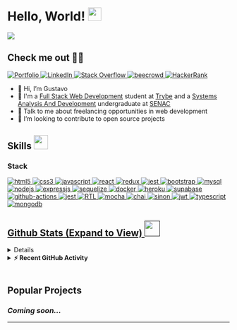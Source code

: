 <h1>
  Hello, World!
  <img src = "https://raw.githubusercontent.com/MartinHeinz/MartinHeinz/master/wave.gif" width = 30px>
</h1>

<p align='center'></p>

<p>
  <a href="https://github.com/DenverCoder1/readme-typing-svg">
    <img src="https://readme-typing-svg.herokuapp.com?&font=IBM+Plex+Sans&color=abcdef&size=20&lines=Welcome+to+my+GitHub+Profile!;I'm+a+Fullstack+Developer" />
  </a>
</p>

<h2>Check me out 👩‍💻</h2>
  <a href="https://unamednada.github.io" target="_blank">
    <img alt="Portfolio" src="https://img.shields.io/badge/-Portfolio-000000?style=for-the-badge&logo=&logoColor=white">
  </a>
  <a href="https://www.linkedin.com/in/unamednada/" target="_blank">
    <img alt="LinkedIn" src="https://img.shields.io/badge/LinkedIn-0077B5?style=for-the-badge&logo=linkedin&logoColor=white">
  </a>   
  <a href="https://stackoverflow.com/users/16335018/unamednada" target="_blank">
    <img alt="Stack Overflow" src="https://img.shields.io/badge/Stack_Overflow-FE7A16?style=for-the-badge&logo=stack-overflow&logoColor=white">
  </a>  
  <a href="https://www.beecrowd.com.br/judge/en/profile/559102" target="_blank">
    <img alt="beecrowd" src="https://img.shields.io/badge/beecrowd-A020F0?style=for-the-badge">
  </a>  
  <a href="https://www.hackerrank.com/dias_gustavo_di1/hackos" target="_blank">
    <img alt="HackerRank" src="https://img.shields.io/badge/-Hackerrank-2EC866?style=for-the-badge&logo=HackerRank&logoColor=white">
  </a>

<p align='center'></p>

- 👋 Hi, I’m Gustavo
- 💼 I'm a <a href="https://www.betrybe.com/formacao-desenvolvimento-web">Full Stack Web Development</a> student at <a href="https://www.betrybe.com/">Trybe</a> and a <a href="https://en.wikipedia.org/wiki/Systems_analysis">Systems Analysis And Development</a> undergraduate at <a href="https://www.senac.br/">SENAC</a>
- 💬 Talk to me about freelancing opportunities in web development
- 👯 I’m looking to contribute to open source projects

<!-- - 🤖 Contributor of -->

<h2>
  Skills
  <img src = "https://media2.giphy.com/media/QssGEmpkyEOhBCb7e1/giphy.gif?cid=ecf05e47a0n3gi1bfqntqmob8g9aid1oyj2wr3ds3mg700bl&rid=giphy.gif" width = 32px>
</h2>

<h3>Stack</h3>
  <a href="" target="_blank"> 
    <img alt="html5" src="https://img.shields.io/badge/html_5-E34F26?style=for-the-badge&logo=html5&logoColor=white">
  </a>
  <a href="" target="_blank">
  <img alt="css3" src="https://img.shields.io/badge/css_3-1572B6?style=for-the-badge&logo=css3&logoColor=white">
  </a>
  <a href="" target="_blank">
  <img alt="javascript" src="https://img.shields.io/badge/javascript-F7DF1E?style=for-the-badge&logo=javascript&logoColor=black">
  </a>
  <a href="" target="_blank">
  <img alt="react" src="https://img.shields.io/badge/react-61DAFB?style=for-the-badge&logo=react&logoColor=black">
  </a>
  <a href="" target="_blank">
  <img alt="redux" src="https://img.shields.io/badge/redux-764ABC?style=for-the-badge&logo=redux&logoColor=white">
  </a>
  <a href="" target="_blank">
  <img alt="jest" src="https://img.shields.io/badge/Context api-C21325?style=for-the-badge">
  </a>
  <a href="" target="_blank">
  <img alt="bootstrap" src="https://img.shields.io/badge/Bootstrap-563D7C?style=for-the-badge&logo=bootstrap&logoColor=white">
  </a>
  <a href="" target="_blank">
    <img alt="mysql" src="https://img.shields.io/badge/MySQL-005C84?style=for-the-badge&logo=mysql&logoColor=white">
  </a>
  <a href="" target="_blank">
    <img alt="nodejs" src="https://img.shields.io/badge/Node.js-339933?style=for-the-badge&logo=nodedotjs&logoColor=white">
  </a>
  <a href="" target="_blank">
    <img alt="expressjs" src="https://img.shields.io/badge/Express.js-000000?style=for-the-badge&logo=express&logoColor=white">
  </a>
  <a href="" target="_blank">
    <img alt="sequelize" src="https://img.shields.io/badge/Sequelize-52B0E7?style=for-the-badge&logo=Sequelize&logoColor=white">
  </a>
  <a href="" target="_blank">
    <img alt="docker" src="https://img.shields.io/badge/Docker-2CA5E0?style=for-the-badge&logo=docker&logoColor=white">
  </a>
  <a href="" target="_blank">
    <img alt="heroku" src="https://img.shields.io/badge/Heroku-430098?style=for-the-badge&logo=heroku&logoColor=white">
  </a>
  <a href="" target="_blank">
    <img alt="supabase" src="https://img.shields.io/badge/Supabase-181818?style=for-the-badge&logo=supabase&logoColor=white">
  </a>
  <a href="" target="_blank">
    <img alt="github-actions" src="https://img.shields.io/badge/GitHub_Actions-2088FF?style=for-the-badge&logo=github-actions&logoColor=white">
  </a>
  <a href="" target="_blank">
    <img alt="jest" src="https://img.shields.io/badge/jest-C21325?style=for-the-badge&logo=jest&logoColor=white">
  </a>
  <a href="" target="_blank">
    <img alt="RTL" src="https://img.shields.io/badge/RTL-FF0000?style=for-the-badge">
  </a>
  <a href="" target="_blank">
    <img alt="mocha" src="https://img.shields.io/badge/Mocha-8D6748?style=for-the-badge&logo=Mocha&logoColor=white">
  </a>
  <a href="" target="_blank">
    <img alt="chai" src="https://img.shields.io/badge/chai-A30701?style=for-the-badge&logo=chai&logoColor=white">
  </a>
  <a href="" target="_blank">
    <img alt="sinon" src="https://img.shields.io/badge/sinon.js-90EE90?style=for-the-badge">
  </a>
  <a href="" target="_blank">
    <img alt="jwt" src="https://img.shields.io/badge/JWT-000000?style=for-the-badge&logo=JSON%20web%20tokens&logoColor=white">
  </a>
  <a href="" target="_blank">
    <img alt="typescript" src="https://img.shields.io/badge/TypeScript-FFFFFF?style=for-the-badge&logo=Typescript&logoColor=blue"
  </a>
  <a href="" target="_blank">
    <img alt="mongodb" src="https://img.shields.io/badge/MongoDB-228C22?style=for-the-badge&logo=Mongodb&logoColor=white"
  </a>

   <!-- <a href="" target="_blank">
    <img alt="agile methodology" src="https://img.shields.io/badge/agile_methodology-239120?style=for-the-badge">
   </a>
   <a href="" target="_blank">
    <img alt="scrum" src="https://img.shields.io/badge/scrum-1572B6?style=for-the-badge">
  </a>
  <a href="" target="_blank">
    <img alt="kanban" src="https://img.shields.io/badge/kanban-CC2927?style=for-the-badge">
  </a>
    -->

   <!-- <a href="https://opencv.org/" target="_blank">
    <img alt="OpenCV" src="https://img.shields.io/badge/OpenCV-27338e?style=for-the-badge&logo=OpenCV&logoColor=white">
  </a>
   <a href="https://www.selenium.dev/" target="_blank">
    <img alt="Selenium" src="https://img.shields.io/badge/Selenium-43B02A?style=for-the-badge&logo=Selenium&logoColor=white">
  </a>
   <a href="https://jupyter.org/" target="_blank">
    <img alt="Jupyter" src="https://img.shields.io/badge/Jupyter-F37626.svg?&style=for-the-badge&logo=Jupyter&logoColor=white">
  </a>
<a href="https://www.heroku.com/"><img alt="Heroku" src="https://img.shields.io/badge/Heroku-430098?style=for-the-badge&logo=heroku&logoColor=white"></a>
<a href="https://www.docker.com/"><img alt="Docker" src="https://img.shields.io/badge/Docker-2CA5E0?style=for-the-badge&logo=docker&logoColor=white"></a>
<a href="https://www.flask.com/"><img alt="Flask" src="https://img.shields.io/badge/Flask-000000?style=for-the-badge&logo=flask&logoColor=white"></a> -->

<h2> Github Stats (Expand to View) <img src = "https://i.pinimg.com/originals/65/c4/f4/65c4f452571be1261e9c623f7da488ac.gif" width = 35px> </h2>

<details> 
  <summary><b>💻 GitHub Profile Stats</b></summary>
  <br/>
  <p align="center">
    <a href="https://github.com/unamednada/github-readme-stats"><img alt="Unamednada's Github Stats" src="https://github-readme-stats.vercel.app/api?username=unamednada&&custom_title=Gustavo's%20Github%20Stats&show_icons=true&count_private=true&theme=algolia" height="192px"/></a>
<br/>
  &nbsp;
	  <img src="https://github-readme-stats.vercel.app/api/top-langs?username=unamednada&show_icons=true&locale=en&layout=compact&theme=algolia" alt="unamednada" height="192px"/>
  <br/>
  </p>
</details>


<details>
  <summary><b>⚡ Recent GitHub Activity</b></summary>
  <br/>
   <a href="https://github.com/unamednada"><img alt="Unamednada's Activity Graph" src="https://activity-graph.herokuapp.com/graph?username=unamednada&custom_title=Gustavo's%20Contribution%20Graph&theme=react-dark" /></a>
  <br/>

</details>

<br/>

## Popular Projects
<h3><em>Coming soon...</em></h3>

----------------------------------------------------------------------
